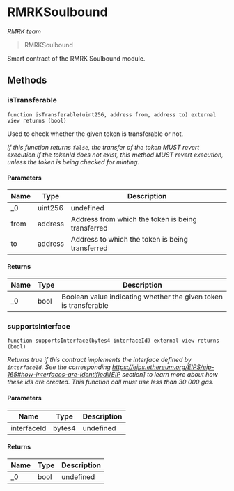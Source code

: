 # RMRKSoulbound

_RMRK team_

> RMRKSoulbound

Smart contract of the RMRK Soulbound module.

## Methods

### isTransferable

```solidity
function isTransferable(uint256, address from, address to) external view returns (bool)
```

Used to check whether the given token is transferable or not.

_If this function returns `false`, the transfer of the token MUST revert execution.If the tokenId does not exist, this method MUST revert execution, unless the token is being checked for minting._

#### Parameters

| Name | Type    | Description                                       |
| ---- | ------- | ------------------------------------------------- |
| \_0  | uint256 | undefined                                         |
| from | address | Address from which the token is being transferred |
| to   | address | Address to which the token is being transferred   |

#### Returns

| Name | Type | Description                                                      |
| ---- | ---- | ---------------------------------------------------------------- |
| \_0  | bool | Boolean value indicating whether the given token is transferable |

### supportsInterface

```solidity
function supportsInterface(bytes4 interfaceId) external view returns (bool)
```

_Returns true if this contract implements the interface defined by `interfaceId`. See the corresponding https://eips.ethereum.org/EIPS/eip-165#how-interfaces-are-identified\[EIP section] to learn more about how these ids are created. This function call must use less than 30 000 gas._

#### Parameters

| Name        | Type   | Description |
| ----------- | ------ | ----------- |
| interfaceId | bytes4 | undefined   |

#### Returns

| Name | Type | Description |
| ---- | ---- | ----------- |
| \_0  | bool | undefined   |
